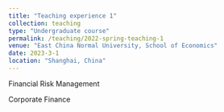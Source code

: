 ```yaml
---
title: "Teaching experience 1"
collection: teaching
type: "Undergraduate course"
permalink: /teaching/2022-spring-teaching-1
venue: "East China Normal University, School of Economics"
date: 2023-3-1
location: "Shanghai, China"
---
```


Financial Risk Management

Corporate Finance
